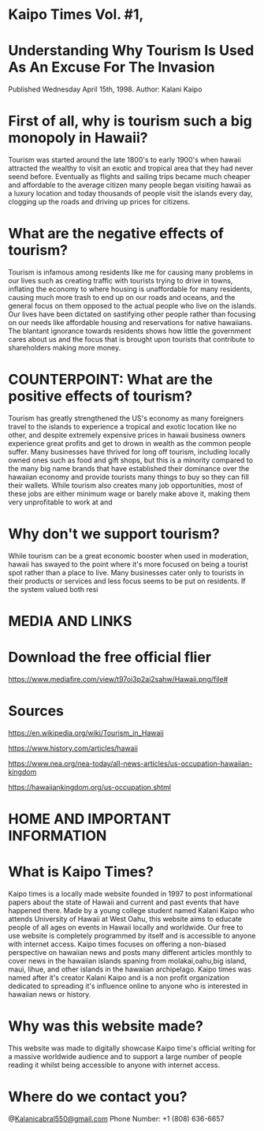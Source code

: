 # Kaipo Times Vol. #1, 
# Understanding Why Tourism Is Used As An Excuse For The Invasion
Published Wednesday April 15th, 1998. 
Author: Kalani Kaipo


# First of all, why is tourism such a big monopoly in Hawaii?
Tourism was started around the late 1800's to early 1900's when hawaii attracted the wealthy to visit an exotic and tropical area that they had 
never seend before. Eventually as flights and sailing trips became much cheaper and affordable to the average citizen many people began visiting 
hawaii as a luxury location and today thousands of people visit the islands every day, clogging up the roads and driving up prices for citizens.


# What are the negative effects of tourism?
Tourism is infamous among residents like me for causing many problems in our lives such as creating traffic with tourists trying to drive in towns, inflating the economy to where housing is unaffordable for many residents, causing much more trash to end up on our roads and oceans, and the general focus on them opposed to the actual people who live on the islands. Our lives have been dictated on sastifying other people rather than focusing on our needs like affordable housing and reservations for native hawaiians. The blantant ignorance towards residents shows how little the government cares about us and the focus that is brought upon tourists that contribute to shareholders making more money. 

# COUNTERPOINT: What are the positive effects of tourism?
Tourism has greatly strengthened the US's economy as many foreigners travel to the islands to experience a tropical and exotic location like no other, and despite extremely expensive prices in hawaii business owners experience great profits and get to drown in wealth as the common people suffer. Many businesses have thrived for long off tourism, including locally owned ones such as food and gift shops, but this is a minority compared to the many big name brands that have established their dominance over the hawaiian economy and provide tourists many things to buy so they can fill their wallets. While tourism also creates many job opportunities, most of these jobs are either minimum wage or barely make above it, making them very unprofitable to work at and 


# Why don't we support tourism?
While tourism can be a great economic booster when used in moderation, hawaii has swayed to the point where it's more focused on being a tourist spot rather than a place to live. Many businesses cater only to tourists in their products or services and less focus seems to be put on residents. If the system valued both resi



# MEDIA AND LINKS

# Download the free official flier
https://www.mediafire.com/view/t97oi3p2ai2sahw/Hawaii.png/file# 

# Sources
  https://en.wikipedia.org/wiki/Tourism_in_Hawaii
  
  https://www.history.com/articles/hawaii
  
  https://www.nea.org/nea-today/all-news-articles/us-occupation-hawaiian-kingdom
 
  https://hawaiiankingdom.org/us-occupation.shtml

# HOME AND IMPORTANT INFORMATION


# What is Kaipo Times?
Kaipo times is a locally made website founded in 1997 to post informational papers about the state of Hawaii and current and past events that have happened there. Made by a young college student named Kalani Kaipo who attends University of Hawaii at West Oahu, this website aims to educate people of all ages on events in Hawaii locally and worldwide. Our free to use website is completely programmed by itself and is accessible to anyone with internet access. Kaipo times focuses on offering a non-biased perspective on hawaiian news and posts many different articles monthly to cover news in the hawaiian islands spaning from molakai,oahu,big island, maui, lihue, and other islands in the hawaiian archipelago. Kaipo times was named after it's creator Kalani Kaipo and is a non profit organization dedicated to spreading it's influence online to anyone who is interested in hawaiian news or history. 

# Why was this website made?
This website was made to digitally showcase Kaipo time's official writing for a massive worldwide audience and to support a large number of people reading it whilst being accessible to anyone with internet access. 

# Where do we contact you?
@Kalanicabral550@gmail.com
Phone Number: +1 (808) 636-6657


